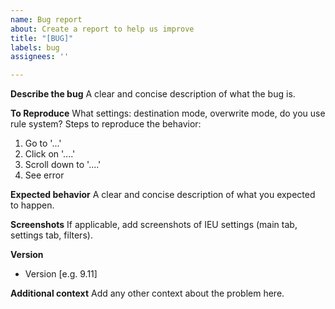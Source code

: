 ```yaml
---
name: Bug report
about: Create a report to help us improve
title: "[BUG]"
labels: bug
assignees: ''

---
```


**Describe the bug**
A clear and concise description of what the bug is. 

**To Reproduce**
What settings: destination mode, overwrite mode, do you use rule system?
Steps to reproduce the behavior:
1. Go to '...'
2. Click on '....'
3. Scroll down to '....'
4. See error

**Expected behavior**
A clear and concise description of what you expected to happen.

**Screenshots**
If applicable, add screenshots of IEU settings (main tab, settings tab, filters).

**Version**
 - Version [e.g. 9.11]

**Additional context**
Add any other context about the problem here.
